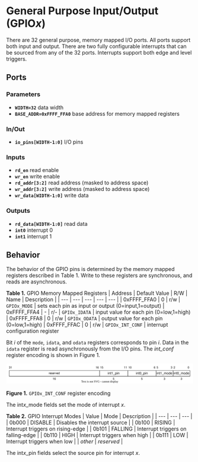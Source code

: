 # General Purpose Input/Output (GPIO*x*)

There are 32 general purpose, memory mapped I/O ports.
All ports support both input and output.
There are two fully configurable interrupts that can be sourced from any of the 32 ports.
Interrupts support both edge and level triggers.

## Ports

### Parameters

- **`WIDTH=32`** data width
- **`BASE_ADDR=0xFFFF_FFA0`** base address for memory mapped registers

### In/Out

- **`io_pins[WIDTH-1:0]`** I/O pins

### Inputs

- **`rd_en`** read enable
- **`wr_en`** write enable
- **`rd_addr[3:2]`** read address (masked to address space)
- **`wr_addr[3:2]`** write address (masked to address space)
- **`wr_data[WIDTH-1:0]`** write data

### Outputs

- **`rd_data[WIDTH-1:0]`** read data
- **`int0`** interrupt 0
- **`int1`** interrupt 1


## Behavior

The behavior of the GPIO pins is determined by the memory mapped registers described in Table 1.
Write to these registers are synchronous, and reads are asynchronous.

**Table 1.** GPIO Memory Mapped Registers
| Address | Default Value | R/W | Name | Description |
| --- | --- | --- | --- | --- |
| 0xFFFF_FFA0 | 0 | r/w | `GPIOx_MODE`      | sets each pin as input or output (0=input,1=output)
| 0xFFFF_FFA4 | - | r/- | `GPIOx_IDATA`     | input value for each pin (0=low,1=high)
| 0xFFFF_FFA8 | 0 | r/w | `GPIOx_ODATA`     | output value for each pin (0=low,1=high)
| 0xFFFF_FFAC | 0 | r/w | `GPIOx_INT_CONF`  | interrupt configuration register

Bit *i* of the `mode`, `idata`, and `odata` registers corresponds to pin *i*.
Data in the `idata` register is read asynchronously from the I/O pins.
The *int_conf* register encoding is shown in Figure 1.

![](figures/GPIO_interrupt_register.drawio.svg)

**Figure 1.** `GPIOx_INT_CONF` register encoding

The int*x*_mode fields set the mode of interrupt *x*.

**Table 2.** GPIO Interrupt Modes
| Value | Mode | Description |
| --- | --- | --- |
| 0b000 | DISABLE | Disables the interrupt source |
| 0b100 | RISING  | Interrupt triggers on rising-edge |
| 0b101 | FALLING | Interrupt triggers on falling-edge |
| 0b110 | HIGH    | Interrupt triggers when high |
| 0b111 | LOW     | Interrupt triggers when low |
| *other* | *reserved* | 

The int*x*_pin fields select the source pin for interrupt *x*.
